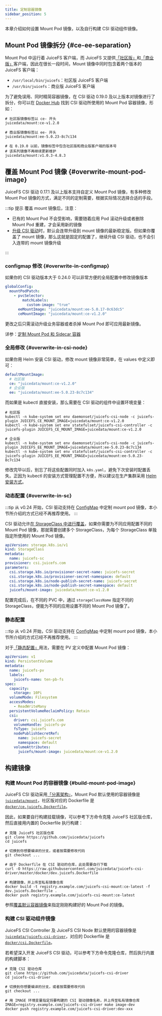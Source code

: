 ```yaml
---
title: 定制容器镜像
sidebar_position: 5
---
```


本章介绍如何设置 Mount Pod 镜像，以及自行构建 CSI 驱动组件镜像。

## Mount Pod 镜像拆分 {#ce-ee-separation}

Mount Pod 中运行着 JuiceFS 客户端，而 JuiceFS 又提供[「社区版」](https://juicefs.com/docs/zh/community/introduction)和[「商业版」](https://juicefs.com/docs/zh/cloud)客户端，因此在很长一段时间，Mount 镜像中同时包含着两个版本的 JuiceFS 客户端：

* `/usr/local/bin/juicefs`：社区版 JuiceFS 客户端
* `/usr/bin/juicefs`：商业版 JuiceFS 客户端

为了避免误用、同时精简容器镜像，在 CSI 驱动 0.19.0 及以上版本对镜像进行了拆分，你可以在 [Docker Hub](https://hub.docker.com/r/juicedata/mount/tags?page=1&name=v) 找到 CSI 驱动所使用的 Mount Pod 容器镜像，形如：

```shell
# 社区版镜像标签以 ce- 开头
juicedata/mount:ce-v1.2.0

# 商业版镜像标签以 ee- 开头
juicedata/mount:ee-5.0.23-8c7c134

# 在 0.19.0 以前，镜像标签中包含社区版和商业版客户端的版本号
# 该系列镜像不再继续更新维护
juicedata/mount:v1.0.3-4.8.3
```

## 覆盖 Mount Pod 镜像 {#overwrite-mount-pod-image}

JuiceFS CSI 驱动 0.17.1 及以上版本支持自定义 Mount Pod 镜像，有多种修改 Mount Pod 镜像的方式，满足不同的定制需要，根据实际情况选择合适的手段。

:::tip 提示
覆盖 mount 镜像后，注意：

* 已有的 Mount Pod 不会受影响，需要随着应用 Pod 滚动升级或者删除 Mount Pod 重建，才会采用新的镜像
* [升级 CSI 驱动](../administration/upgrade-csi-driver.md)时，默认会连带升级到 mount 镜像的最新稳定版。但如果你覆盖了 mount 镜像，那么这就是固定的配置了，继续升级 CSI 驱动，也不会引入连带的 mount 镜像升级

:::

### configmap 修改 {#overwrite-in-configmap}

如果你的 CSI 驱动版本大于 0.24.0 可以非常方便的全局配置中修改镜像版本

```yaml title="values-mycluster.yaml"
globalConfig:
  mountPodPatch:
    - pvcSelector:
        matchLabels:
          custom-image: "true"
      eeMountImage: "juicedata/mount:ee-5.0.17-0c63dc5"
      ceMountImage: "juicedata/mount:ce-v1.2.0"
```

更改之后只需滚动升级业务容器或者杀掉 Mount Pod 即可应用最新镜像。

详参：[定制 Mount Pod 和 Sidecar 容器](./configurations.md#customize-mount-pod)

### 全局修改 {#overwrite-in-csi-node}

如果你用 Helm 安装 CSI 驱动，修改 mount 镜像非常简单，在 values 中定义即可：

```yaml
defaultMountImage:
  # 社区版
  ce: "juicedata/mount:ce-v1.2.0"
  # 企业版
  ee: "juicedata/mount:ee-5.0.23-8c7c134"
```

而如果是 kubectl 直接安装，那么需要在 CSI 驱动的组件中设置环境变量：

```shell
# 社区版
kubectl -n kube-system set env daemonset/juicefs-csi-node -c juicefs-plugin JUICEFS_CE_MOUNT_IMAGE=juicedata/mount:ce-v1.2.0
kubectl -n kube-system set env statefulset/juicefs-csi-controller -c juicefs-plugin JUICEFS_CE_MOUNT_IMAGE=juicedata/mount:ce-v1.2.0

# 企业版
kubectl -n kube-system set env daemonset/juicefs-csi-node -c juicefs-plugin JUICEFS_EE_MOUNT_IMAGE=juicedata/mount:ee-5.0.23-8c7c134
kubectl -n kube-system set env statefulset/juicefs-csi-controller -c juicefs-plugin JUICEFS_EE_MOUNT_IMAGE=juicedata/mount:ee-5.0.23-8c7c134
```

修改完毕以后，别忘了将这些配置同时加入 `k8s.yaml`，避免下次安装时配置丢失。正因为 kubectl 的安装方式管理配置不方便，所以建议在生产集群采用 [Helm 安装方式](../getting_started.md#helm)。

### 动态配置 {#overwrite-in-sc}

:::tip
从 v0.24 开始，CSI 驱动支持在 [ConfigMap](#overwrite-in-configmap) 中定制 mount pod 镜像，本小节所介绍的方式已经不再推荐使用。
:::

CSI 驱动允许[在 StorageClass 中进行覆盖](#overwrite-in-sc)，如果你需要为不同应用配置不同的 Mount Pod 镜像，那就需要创建多个 StorageClass，为每个 StorageClass 单独指定所使用的 Mount Pod 镜像。

```yaml {11}
apiVersion: storage.k8s.io/v1
kind: StorageClass
metadata:
  name: juicefs-sc
provisioner: csi.juicefs.com
parameters:
  csi.storage.k8s.io/provisioner-secret-name: juicefs-secret
  csi.storage.k8s.io/provisioner-secret-namespace: default
  csi.storage.k8s.io/node-publish-secret-name: juicefs-secret
  csi.storage.k8s.io/node-publish-secret-namespace: default
  juicefs/mount-image: juicedata/mount:ce-v1.2.0
```

配置完成后，在不同的 PVC 中，通过 `storageClassName` 指定不同的 StorageClass，便能为不同的应用设置不同的 Mount Pod 镜像了。

### 静态配置

:::tip
从 v0.24 开始，CSI 驱动支持在 [ConfigMap](#overwrite-in-configmap) 中定制 mount pod 镜像，本小节所介绍的方式已经不再推荐使用。
:::

对于[「静态配置」](./pv.md#static-provisioning)用法，需要在 PV 定义中配置 Mount Pod 镜像：

```yaml {22}
apiVersion: v1
kind: PersistentVolume
metadata:
  name: juicefs-pv
  labels:
    juicefs-name: ten-pb-fs
spec:
  capacity:
    storage: 10Pi
  volumeMode: Filesystem
  accessModes:
    - ReadWriteMany
  persistentVolumeReclaimPolicy: Retain
  csi:
    driver: csi.juicefs.com
    volumeHandle: juicefs-pv
    fsType: juicefs
    nodePublishSecretRef:
      name: juicefs-secret
      namespace: default
    volumeAttributes:
      juicefs/mount-image: juicedata/mount:ce-v1.2.0
```

## 构建镜像

### 构建 Mount Pod 的容器镜像 {#build-mount-pod-image}

JuiceFS CSI 驱动采用[「分离架构」](../introduction.md#architecture)，Mount Pod 默认使用的容器镜像是 [`juicedata/mount`](https://hub.docker.com/r/juicedata/mount)，社区版对应的 Dockerfile 是 [`docker/ce.juicefs.Dockerfile`](https://github.com/juicedata/juicefs-csi-driver/blob/master/docker/ce.juicefs.Dockerfile)。

因此，如果要自行构建挂载镜像，可以参考下方命令克隆 JuiceFS 社区版仓库，然后直接用内置的 Dockerfile 执行构建：

```shell
# 克隆 JuiceFS 社区版仓库
git clone https://github.com/juicedata/juicefs
cd juicefs

# 切换到你想要编译的分支，或者按需要修改代码
git checkout ...

# 由于 Dockerfile 在 CSI 驱动的仓库，此处需要自行下载
curl -O https://raw.githubusercontent.com/juicedata/juicefs-csi-driver/master/docker/dev.juicefs.Dockerfile

# 构建镜像，并上传至私有镜像仓库
docker build -t registry.example.com/juicefs-csi-mount:ce-latest -f dev.juicefs.Dockerfile .
docker push registry.example.com/juicefs-csi-mount:ce-latest
```

参照[覆盖默认容器镜像](#overwrite-mount-pod-image)来指定刚刚构建好的 Mount Pod 的镜像。

### 构建 CSI 驱动组件镜像

JuiceFS CSI Controller 及 JuiceFS CSI Node 默认使用的容器镜像是 [`juicedata/juicefs-csi-driver`](https://hub.docker.com/r/juicedata/juicefs-csi-driver)，对应的 Dockerfile 是 [`docker/csi.Dockerfile`](https://github.com/juicedata/juicefs-csi-driver/blob/master/docker/csi.Dockerfile)。

若希望深入开发 JuiceFS CSI 驱动，可以参考下方命令克隆仓库，然后执行内置的构建脚本：

```shell
# 克隆 CSI 驱动仓库
git clone https://github.com/juicedata/juicefs-csi-driver
cd juicefs-csi-driver

# 切换到你想要编译的分支，或者按需要修改代码
git checkout ...

# 用 IMAGE 环境变量指定将要构建的 CSI 驱动镜像名称，并上传至私有镜像仓库
IMAGE=registry.example.com/juicefs-csi-driver make image-dev
docker push registry.example.com/juicefs-csi-driver:dev-xxx
```
